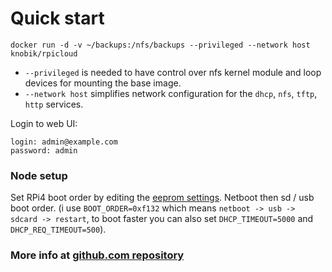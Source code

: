 # Quick start

```
docker run -d -v ~/backups:/nfs/backups --privileged --network host knobik/rpicloud
```

 * `--privileged` is needed to have control over nfs kernel module and loop devices for mounting the base image. 
 * `--network host` simplifies network configuration for the `dhcp`, `nfs`, `tftp`, `http` services. 

Login to web UI:
```
login: admin@example.com
password: admin
```


### Node setup
Set RPi4 boot order by editing the [eeprom settings](https://www.raspberrypi.org/documentation/hardware/raspberrypi/bcm2711_bootloader_config.md). Netboot then sd / usb boot order. (i use `BOOT_ORDER=0xf132` which means `netboot -> usb -> sdcard -> restart`, to boot faster you can also set `DHCP_TIMEOUT=5000` and `DHCP_REQ_TIMEOUT=500`).

### More info at [github.com repository](https://github.com/knobik/rpicloud)
